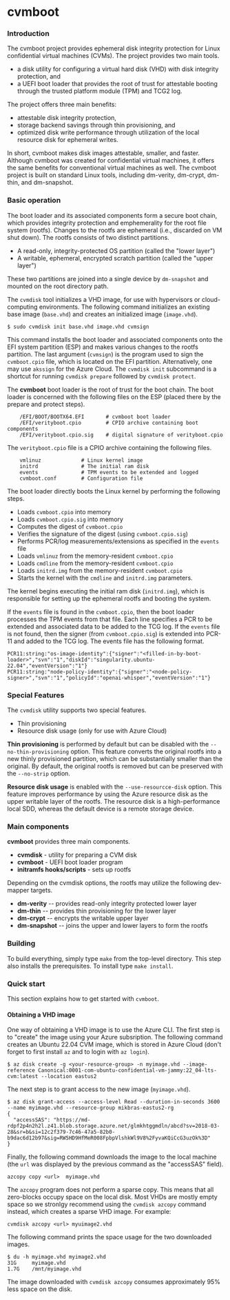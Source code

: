 # cvmboot

### Introduction

The cvmboot project provides ephemeral disk integrity protection for Linux
confidential virtual machines (CVMs). The project provides two main tools.

* a disk utility for configuring a virtual hard disk (VHD) with disk
  integrity protection, and
* a UEFI boot loader that provides the root of trust for attestable booting
  through the trusted platform module (TPM) and TCG2 log.

The project offers three main benefits:

* attestable disk integrity protection,
* storage backend savings through thin provisioning, and
* optimized disk write performance through utilization of the local resource
  disk for ephemeral writes.

In short, cvmboot makes disk images attestable, smaller, and faster. Although
cvmboot was created for confidential virtual machines, it offers the same
benefits for conventional virtual machines as well. The cvmboot project is
built on standard Linux tools, including dm-verity, dm-crypt, dm-thin, and
dm-snapshot.

### Basic operation

The boot loader and its associated components form a secure boot chain, which
provides integrity protection and emphemerality for the root file system
(rootfs). Changes to the rootfs are ephemeral (i.e., discarded on VM shut
down). The rootfs consists of two distinct partitions.

* A read-only, integrity-protected OS partition (called the "lower layer")
* A writable, ephemeral, encrypted scratch partition (called the "upper layer")

These two partitions are joined into a single device by ``dm-snapshot`` and
mounted on the root directory path.

The ``cvmdisk`` tool initializes a VHD image, for use with hypervisors or
cloud-computing environments. The following command initializes an existing
base image (``base.vhd``) and creates an initialized image (``image.vhd``).

```
$ sudo cvmdisk init base.vhd image.vhd cvmsign
```

This command installs the boot loader and associated components onto the EFI
system partition (ESP) and makes various changes to the rootfs partition. The
last argument (``cvmsign``) is the program used to sign the ``cvmboot.cpio``
file, which is located on the EFI partition. Alternatively, one may use
``akssign`` for the Azure Cloud. The ``cvmdisk init`` subcommand is a
shortcut for running ``cvmdisk prepare`` followed by ``cvmdisk protect``.

The **cvmboot** boot loader is the root of trust for the boot chain. The
boot loader is concerned with the following files on the ESP (placed there
by the prepare and protect steps).

```
    /EFI/BOOT/BOOTX64.EFI       # cvmboot boot loader
    /EFI/verityboot.cpio        # CPIO archive containing boot components
    /EFI/verityboot.cpio.sig    # digital signature of verityboot.cpio
```

The ``verityboot.cpio`` file is a CPIO archive containing the following files.

```
    vmlinuz             # Linux kernel image
    initrd              # The initial ram disk
    events              # TPM events to be extended and logged
    cvmboot.conf        # Configuration file
```

The boot loader directly boots the Linux kernel by performing the following
steps.

* Loads ``cvmboot.cpio`` into memory
* Loads ``cvmboot.cpio.sig`` into memory
* Computes the digest of ``cvmboot.cpio``
* Verifies the signature of the digest (using ``cvmboot.cpio.sig``)
* Performs PCR/log measurements/extensions as specified in the ``events`` file
* Loads ``vmlinuz`` from the memory-resident ``cvmboot.cpio``
* Loads ``cmdline`` from the memory-resident ``cvmboot.cpio``
* Loads ``initrd.img`` from the memory-resident ``cvmboot.cpio``
* Starts the kernel with the ``cmdline`` and ``initrd.img`` parameters.

The kernel begins executing the initial ram disk (``initrd.img``), which is
responsible for setting up the ephemeral rootfs and booting the system.

If the ``events`` file is found in the ``cvmboot.cpio``, then the boot loader
processes the TPM events from that file. Each line specifies a PCR to be
extended and associated data to be added to the TCG log. If the ``events``
file is not found, then the signer (from ``cvmboot.cpio.sig``) is extended
into PCR-11 and added to the TCG log. The events file has the following format.

```
PCR11:string:"os-image-identity":{"signer":"<filled-in-by-boot-loader>","svn":"1","diskId":"singularity.ubuntu-22.04","eventVersion":"1"}
PCR11:string:"node-policy-identity":{"signer":"<node-policy-signer>","svn":"1","policyId":"openai-whisper","eventVersion":"1"}
```

### Special Features

The ``cvmdisk`` utility supports two special features.

* Thin provisioning
* Resource disk usage (only for use with Azure Cloud)

**Thin provisioning** is performed by default but can be disabled with
the ``--no-thin-provisioning`` option. This feature converts the original
rootfs into a new thinly provisioned partition, which can be substantially
smaller than the original. By default, the original rootfs is removed but
can be preserved with the ``--no-strip`` option.

**Resource disk usage** is enabled with the ``--use-resourcce-disk`` option.
This feature improves performance by using the Azure resource disk as the
upper writable layer of the rootfs. The resource disk is a high-performance
local SDD, whereas the default device is a remote storage device.

### Main components

**cvmboot** provides three main components.

* **cvmdisk** - utility for preparing a CVM disk
* **cvmboot** - UEFI boot loader program
* **initramfs hooks/scripts** - sets up rootfs

Depending on the cvmdisk options, the rootfs may utilize the following
dev-mapper targets.

* **dm-verity** -- provides read-only integrity protected lower layer
* **dm-thin** -- provides thin provisioning for the lower layer
* **dm-crypt** -- encrypts the writable upper layer
* **dm-snapshot** -- joins the upper and lower layers to form the rootfs

### Building

To build everything, simply type ``make`` from the top-level directory. This
step also installs the prerequisites. To install type ``make install``.

### Quick start

This section explains how to get started with ``cvmboot``.

#### Obtaining a VHD image

One way of obtaining a VHD image is to use the Azure CLI. The first step
is to "create" the image using your Azure subsription. The following command
creates an Ubuntu 22.04 CVM image, which is stored in Azure Cloud (don't forget
to first install ``az`` and to login with ``az login``).

```
$ az disk create -g <your-resource-group> -n myimage.vhd --image-reference Canonical:0001-com-ubuntu-confidential-vm-jammy:22_04-lts-cvm:latest --location eastus2
```

The next step is to grant access to the new image (``myimage.vhd``).

```
$ az disk grant-access --access-level Read --duration-in-seconds 3600 --name myimage.vhd --resource-group mikbras-eastus2-rg
{
  "accessSAS": "https://md-rdpf2p4n2h2l.z41.blob.storage.azure.net/glmkhtggmdln/abcd?sv=2018-03-28&sr=b&si=12c2f379-7c46-47a5-82b0-b9dac6d12b97&sig=RW5HD9HfMeR008FpbpVlshkWl9V8%2FyvaKQiCcG3uzOk%3D"
}
```
Finally, the following command downloads the image to the local machine (the
``url`` was displayed by the previous command as the "accessSAS" field).

```
azcopy copy <url>  myimage.vhd
```

The ``azcopy`` program does not perform a sparse copy. This means that
all zero-blocks occupy space on the local disk. Most VHDs are mostly empty
space so we stronlgy recommend using the ``cvmdisk azcopy`` command instead,
which creates a sparse VHD image. For example:

```
cvmdisk azcopy <url> myuimage2.vhd
```

The following command prints the space usage for the two downloaded images.

```
$ du -h myimage.vhd myimage2.vhd
31G     myimage.vhd
1.7G    /mnt/myimage.vhd
```

The image downloaded with ``cvmdisk azcopy`` consumes approximately 95% less
space on the disk.
